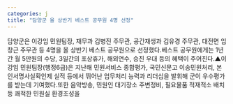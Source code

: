 ```yaml
---
categories: j
title: "담양군 올 상반기 베스트 공무원 4명 선정"
---
```

담양군은 이강임 민원팀장, 재무과 김병진 주무관, 공간재생과 김유경 주무관, 대전면 임창근 주무관 등 4명을 올 상반기 베스트 공무원으로 선정했다.베스트 공무원에게는 1년간 월 5만원의 수당, 3일간의 포상휴가, 해외연수, 승진 우대 등의 혜택이 주어진다.▲이강임 민원팀장(행정6급)은 지난해 민원서비스 종합평가, 국민신문고 이송민원처리, 본인서명사실확인제 실적 등에서 뛰어난 업무처리 능력과 리더십을 발휘해 군이 우수평가를 받는데 기여했다.또한 음악방송, 민원인 대기장소 주변정비, 필요물품 적재적소 배치 등 쾌적한 민원실 환경조성을